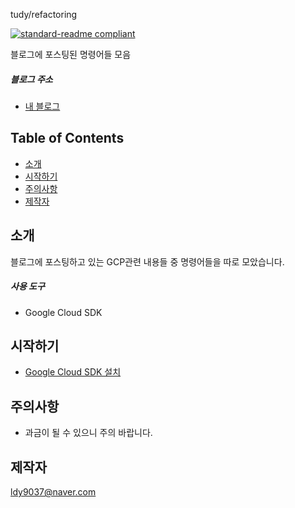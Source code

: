 tudy/refactoring

[![standard-readme compliant](https://img.shields.io/badge/readme%20style-standard-brightgreen.svg?style=flat-square)](https://github.com/RichardLitt/standard-readme)

블로그에 포스팅된 명령어들 모음

##### 블로그 주소

- [내 블로그](https://emadam.tistory.com/)


## Table of Contents

- [소개](#intro)
- [시작하기](#install)
- [주의사항](#precautions)
- [제작자](#producer)

## 소개

 블로그에 포스팅하고 있는 GCP관련 내용들 중 명령어들을 따로 모았습니다.
 
 ##### 사용 도구
 - Google Cloud SDK

## 시작하기
- [Google Cloud SDK 설치](https://emadam.tistory.com/31)

## 주의사항
- 과금이 될 수 있으니 주의 바랍니다.

## 제작자
[ldy9037@naver.com]()
